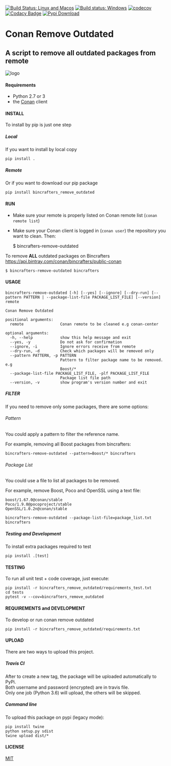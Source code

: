 [![Build Status: Linux and Macos](https://travis-ci.org/bincrafters/bincrafters-remove-outdated.svg?branch=master)](https://travis-ci.org/bincrafters/bincrafters-remove-outdated)
[![Build status: Windows](https://ci.appveyor.com/api/projects/status/github/bincrafters/bincrafters-remove-outdated?svg=true)](https://ci.appveyor.com/project/bincrafters/bincrafters-remove-outdated)
[![codecov](https://codecov.io/gh/bincrafters/bincrafters-remove-outdated/branch/master/graph/badge.svg)](https://codecov.io/gh/bincrafters/bincrafters-remove-outdated)
[![Codacy Badge](https://api.codacy.com/project/badge/Grade/314bf09e0f214735849519143025e6c4)](https://www.codacy.com/app/uilianries/bincrafters-remove-outdated?utm_source=github.com&amp;utm_medium=referral&amp;utm_content=bincrafters/bincrafters-remove-outdated&amp;utm_campaign=Badge_Grade)
[![Pypi Download](https://img.shields.io/badge/download-pypi-blue.svg)](https://pypi.python.org/pypi/bincrafters-remove-outdated)

# Conan Remove Outdated

## A script to remove all outdated packages from remote

![logo](logo.png)

#### Requirements
  * Python 2.7 or 3
  * the [Conan](https://conan.io) client

#### INSTALL
To install by pip is just one step

##### Local
If you want to install by local copy

    pip install .

##### Remote
Or if you want to download our pip package

    pip install bincrafters_remove_outdated

#### RUN

- Make sure your remote is properly listed on Conan remote list (`conan remote list`)
- Make sure your Conan client is logged in (`conan user`) the repository you want to clean. Then:

    $ bincrafters-remove-outdated <repository>

To remove **ALL** outdated packages on Bincrafters https://api.bintray.com/conan/bincrafters/public-conan

    $ bincrafters-remove-outdated bincrafters

#### USAGE

```
bincrafters-remove-outdated [-h] [--yes] [--ignore] [--dry-run] [--pattern PATTERN | --package-list-file PACKAGE_LIST_FILE] [--version] remote

Conan Remove Outdated

positional arguments:
  remote                Conan remote to be cleaned e.g conan-center

optional arguments:
  -h, --help            show this help message and exit
  --yes, -y             Do not ask for confirmation
  --ignore, -i          Ignore errors receive from remote
  --dry-run, -d         Check which packages will be removed only
  --pattern PATTERN, -p PATTERN
                        Pattern to filter package name to be removed. e.g
                        Boost/*
  --package-list-file PACKAGE_LIST_FILE, -plf PACKAGE_LIST_FILE
                        Package list file path
  --version, -v         show program's version number and exit
```

##### FILTER
If you need to remove only some packages, there are some options:

###### Pattern
You could apply a pattern to filter the reference name.

For example, removing all Boost packages from bincrafters:

    bincrafters-remove-outdated --pattern=Boost/* bincrafters

###### Package List
You could use a file to list all packages to be removed.

For example, remove Boost, Poco and OpenSSL using a text file:

```
boost/1.67.0@conan/stable
Poco/1.9.0@pocoproject/stable
OpenSSL/1.0.2n@conan/stable
```

    bincrafters-remove-outdated --package-list-file=package_list.txt bincrafters

##### Testing and Development
To install extra packages required to test

    pip install .[test]


#### TESTING
To run all unit test + code coverage, just execute:

    pip install -r bincrafters_remove_outdated/requirements_test.txt
    cd tests
    pytest -v --cov=bincrafters_remove_outdated


#### REQUIREMENTS and DEVELOPMENT
To develop or run conan remove outdated

    pip install -r bincrafters_remove_outdated/requirements.txt


#### UPLOAD
There are two ways to upload this project.

##### Travis CI
After to create a new tag, the package will be uploaded automatically to PyPi.  
Both username and password (encrypted) are in travis file.  
Only one job (Python 3.6) will upload, the others will be skipped.


##### Command line
To upload this package on pypi (legacy mode):

    pip install twine
    python setup.py sdist
    twine upload dist/*


#### LICENSE
[MIT](LICENSE.md)
